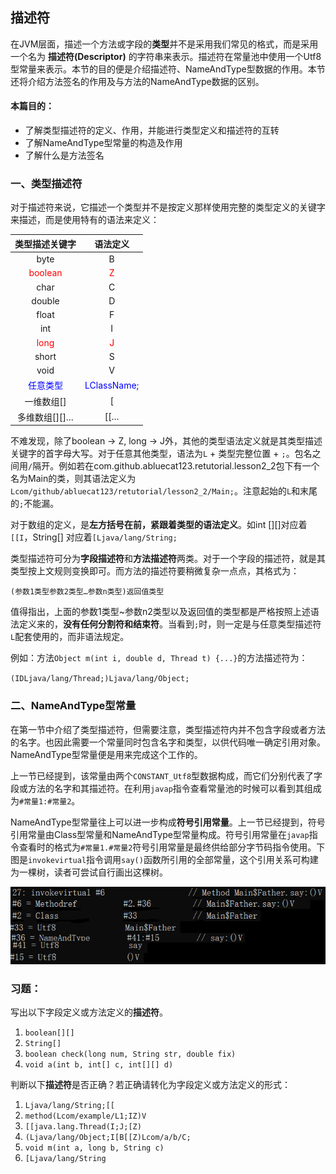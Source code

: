 ## 描述符
在JVM层面，描述一个方法或字段的**类型**并不是采用我们常见的格式，而是采用一个名为 **描述符(Descriptor)** 的字符串来表示。描述符在常量池中使用一个Utf8型常量来表示。本节的目的便是介绍描述符、NameAndType型数据的作用。本节还将介绍方法签名的作用及与方法的NameAndType数据的区别。

#### 本篇目的：
* 了解类型描述符的定义、作用，并能进行类型定义和描述符的互转
* 了解NameAndType型常量的构造及作用
* 了解什么是方法签名

### 一、类型描述符
对于描述符来说，它描述一个类型并不是按定义那样使用完整的类型定义的关键字来描述，而是使用特有的语法来定义：

| 类型描述关键字 | 语法定义 |
|:----------:|:------------:|
| byte       | B            |
|<font color="red">boolean</font> | <font color="red">Z</font>            |
| char       | C            |
| double     | D            |
| float      | F            |
| int        | I            |
| <font color="red">long</font>       | <font color="red">J</font>            |
| short      | S            |
| void       | V            |
| <font color="blue">任意类型</font>       | <font color="blue">LClassName;</font>            |
| 一维数组[]       | [            |
| 多维数组[][]…     | [[…            |

不难发现，除了boolean -> Z, long -> J外，其他的类型语法定义就是其类型描述关键字的首字母大写。对于任意其他类型，语法为`L` + 类型完整位置 + `;`。包名之间用`/`隔开。例如若在com.github.abluecat123.retutorial.lesson2_2包下有一个名为Main的类，则其语法定义为`Lcom/github/abluecat123/retutorial/lesson2_2/Main;`。注意起始的`L`和末尾的`;`不能漏。

对于数组的定义，是**左方括号在前，紧跟着类型的语法定义**。如int [][]对应着 `[[I`，String[] 对应着`[Ljava/lang/String;`

类型描述符可分为**字段描述符**和**方法描述符**两类。对于一个字段的描述符，就是其类型按上文规则变换即可。而方法的描述符要稍微复杂一点点，其格式为：

`(参数1类型参数2类型…参数n类型)返回值类型`

值得指出，上面的参数1类型~参数n2类型以及返回值的类型都是严格按照上述语法定义来的，**没有任何分割符和结束符**。当看到`;`时，则一定是与任意类型描述符`L`配套使用的，而非语法规定。

例如：方法`Object m(int i, double d, Thread t) {...}`的方法描述符为：

`(IDLjava/lang/Thread;)Ljava/lang/Object;`

### 二、NameAndType型常量
在第一节中介绍了类型描述符，但需要注意，类型描述符内并不包含字段或者方法的名字。也因此需要一个常量同时包含名字和类型，以供代码唯一确定引用对象。NameAndType型常量便是用来完成这个工作的。

上一节已经提到，该常量由两个`CONSTANT_Utf8`型数据构成，而它们分别代表了字段或方法的名字和其描述符。在利用`javap`指令查看常量池的时候可以看到其组成为`#常量1:#常量2`。

NameAndType型常量往上可以进一步构成**符号引用常量**。上一节已经提到，符号引用常量由Class型常量和NameAndType型常量构成。符号引用常量在`javap`指令查看时的格式为`#常量1.#常量2`符号引用常量是最终供给部分字节码指令使用。下图是`invokevirtual`指令调用`say()`函数所引用的全部常量，这个引用关系可构建为一棵树，读者可尝试自行画出这棵树。

![refstruct](pic/refstruct.png)

### 习题：
写出以下字段定义或方法定义的**描述符**。
1. `boolean[][]`
2. `String[]`
3. `boolean check(long num, String str, double fix)`
4. `void a(int b, int[] c, int[][] d)`

判断以下**描述符**是否正确？若正确请转化为字段定义或方法定义的形式：
1. `Ljava/lang/String;[[`
2. `method(Lcom/example/L1;IZ)V`
3. `[[java.lang.Thread(I;J;[Z)`
4. `(Ljava/lang/Object;I[B[[Z)Lcom/a/b/C;`
5. `void m(int a, long b, String c)`
6. `[Ljava/lang/String`

